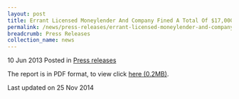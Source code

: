 ```yaml
---
layout: post
title: Errant Licensed Moneylender And Company Fined A Total Of $17,000 - Press Release
permalink: /news/press-releases/errant-licensed-moneylender-and-company-fined-a-total-of--17-000
breadcrumb: Press Releases
collection_name: news
---
```


10 Jun 2013 Posted in [Press releases](/news/press-releases)

The report is in PDF format, to view click [here (0.2MB)](/files/news/press-releases/2013/06/PressReleaseConvictionAndSentencingOfAlvinChoAndMoneyPlantPteLtd.pdf).

<p class="right-side-updated">Last updated on 25 Nov 2014</p>

